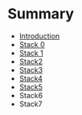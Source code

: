 # Summary

* [Introduction](README.md)
* [Stack 0](chapter1.md)
* [Stack 1](stack-1.md)
* [Stack2](stack2.md)
* [Stack3](stack3.md)
* [Stack4](stack4.md)
* [Stack5](stack5.md)
* Stack6
* Stack7

